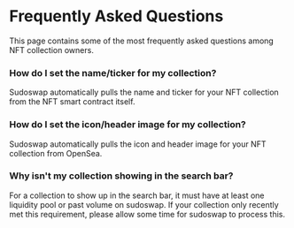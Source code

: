 # Frequently Asked Questions

This page contains some of the most frequently asked questions among NFT collection owners.

### How do I set the name/ticker for my collection?

Sudoswap automatically pulls the name and ticker for your NFT collection from the NFT smart contract itself.

### How do I set the icon/header image for my collection?

Sudoswap automatically pulls the icon and header image for your NFT collection from OpenSea.

### Why isn't my collection showing in the search bar?

For a collection to show up in the search bar, it must have at least one liquidity pool or past volume on sudoswap. If your collection only recently met this requirement, please allow some time for sudoswap to process this.